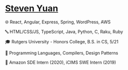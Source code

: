 # [Steven Yuan](https://portfolio.syall.work)

🌐 React, Angular, Express, Spring, WordPress, AWS

🔤 HTML/CSS/JS, TypeScript, Java, Python, C, Raku, Ruby

🎓 Rutgers University - Honors College, B.S. in CS, 5/21

📖 Programming Languages, Compilers, Design Patterns

💼 Amazon SDE Intern (2020), iCIMS SWE Intern (2019)
